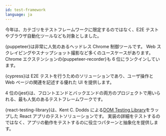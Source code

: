 ```yaml
---
id: test-framework
language: ja
---
```


今年は、カテゴリをテストフレームワークに限定するのではなく、E2E テストやブラウザ自動化ツールなども対象としました。

{puppeteer}は非常に人気のあるヘッドレス Chrome 制御ツールです。
Web スクレイピングやスナップショット撮影など多くのユースケースがあります。
Chrome エクステンションの{puppeteer-recorder}も 6 位にランクインしています。

{cypress}は E2E テストを行うためのソリューションであり、ユーザ操作と Web ページの関連を記述する優れた UI を提供します。

4 位の{jest}は、フロントエンドとバックエンドの両方のプロジェクトで用いられる、最も人気のあるテストフレームワークです。

{react-testing-library}は、Kent C. Dodds による[DOM Testing Library](https://github.com/testing-library/dom-testing-library)をラップした React アプリのテストソリューションです。
実装の詳細をテストするのではなく、アプリの動作をテストするのに役立つパターンと抽象化を提供します。
